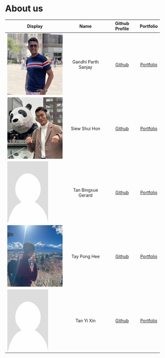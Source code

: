 # About us
| Display | Name | Github Profile | Portfolio 
|--------|:----:|:--------------:|:---------:|
|<img src="./team/Parth Image.JPG" height="200"> | Gandhi Parth Sanjay | [Github](https://github.com/ParthGandhiNUS) | [Portfolio](https://ay2324s2-cs2113-t13-3.github.io/tp/team/parthgandhinus.html)|
|<img src="./team/blackmirag3.jpg" height="200"> |  Siew Shui Hon  | [Github](https://github.com/blackmirag3)  | [Portfolio](https://ay2324s2-cs2113-t13-3.github.io/tp/team/blackmirag3.html)|
|<img src="./team/Portrait_placeholder.png" height="200"> | Tan Bingxue Gerard  | [Github](https://github.com/#5alalal47)  |  [Portfolio](https://ay2324s2-cs2113-t13-3.github.io/tp/team/alalal47.html)|
|<img src="./team/tayponghee.png" height="200"> | Tay Pong Hee  | [Github](https://github.com/tayponghee) | [Portfolio](https://ay2324s2-cs2113-t13-3.github.io/tp/team/tayponghee.html)|
|<img src="./team/Portrait_placeholder.png" height="200"> |  Tan Yi Xin  | [Github](https://github.com/Cryolian) | [Portfolio](https://ay2324s2-cs2113-t13-3.github.io/tp/team/cryolian.html)|